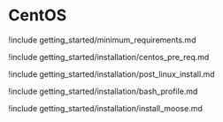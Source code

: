 # CentOS

!include getting_started/minimum_requirements.md

!include getting_started/installation/centos_pre_req.md

!include getting_started/installation/post_linux_install.md

!include getting_started/installation/bash_profile.md

!include getting_started/installation/install_moose.md
